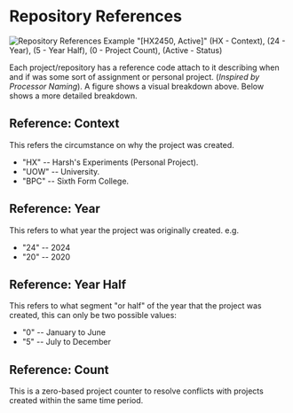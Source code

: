 # Repository References

![
    Repository References Example "[HX2450, Active]"
    (HX - Context),
    (24 - Year),
    (5 - Year Half),
    (0 - Project Count),
    (Active - Status)
](./assets/github_readme_rrc_banner_raster.png)

Each project/repository has a reference code attach to it describing when and if was some
sort of assignment or personal project. (_Inspired by Processor Naming_). A figure shows a
visual breakdown above. Below shows a more detailed breakdown.

## Reference: Context

This refers the circumstance on why the project was created.

* "HX" -- Harsh's Experiments (Personal Project).
* "UOW" -- University.
* "BPC" -- Sixth Form College.

## Reference: Year

This refers to what year the project was originally created. e.g.

* "24" -- 2024
* "20" -- 2020

## Reference: Year Half

This refers to what segment "or half" of the year that the project was created, this can
only be two possible values:

* "0" -- January to June
* "5" -- July to December

## Reference: Count

This is a zero-based project counter to resolve conflicts with projects created within the
same time period.
